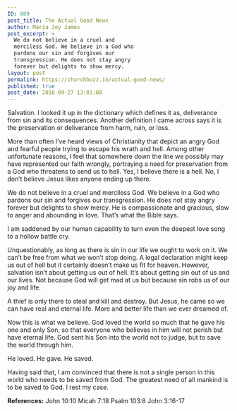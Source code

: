 ```yaml
---
ID: 669
post_title: The Actual Good News
author: Maria Joy James
post_excerpt: >
  We do not believe in a cruel and
  merciless God. We believe in a God who
  pardons our sin and forgives our
  transgression. He does not stay angry
  forever but delights to show mercy.
layout: post
permalink: https://churchbuzz.in/actual-good-news/
published: true
post_date: 2016-09-27 13:01:08
---
```

Salvation. I looked it up in the dictionary which defines it as, deliverance from sin and its consequences. Another definition I came across says it is the preservation or deliverance from harm, ruin, or loss.

More than often I’ve heard views of Christianity that depict an angry God and fearful people trying to escape his wrath and hell. Among other unfortunate reasons, I feel that somewhere down the line we possibly may have represented our faith wrongly, portraying a need for preservation from a God who threatens to send us to hell. Yes, I believe there is a hell. No, I don’t believe Jesus likes anyone ending up there.

We do not believe in a cruel and merciless God. We believe in a God who pardons our sin and forgives our transgression. He does not stay angry forever but delights to show mercy. He is compassionate and gracious, slow to anger and abounding in love. That’s what the Bible says.

I am saddened by our human capability to turn even the deepest love song to a hollow battle cry.

Unquestionably, as long as there is sin in our life we ought to work on it. We can’t be free from what we won’t stop doing. A legal declaration might keep us out of hell but it certainly doesn’t make us fit for heaven. However, salvation isn’t about getting us out of hell. It’s about getting sin out of us and our lives. Not because God will get mad at us but because sin robs us of our joy and life.

A thief is only there to steal and kill and destroy. But Jesus, he came so we can have real and eternal life. More and better life than we ever dreamed of.

Now this is what we believe. God loved the world so much that he gave his one and only Son, so that everyone who believes in him will not perish but have eternal life. God sent his Son into the world not to judge, but to save the world through him.

He loved. He gave. He saved.

Having said that, I am convinced that there is not a single person in this world who needs to be saved from God. The greatest need of all mankind is to be saved to God. I rest my case.

<strong>References:</strong>
John 10:10
Micah 7:18
Psalm 103:8
John 3:16-17